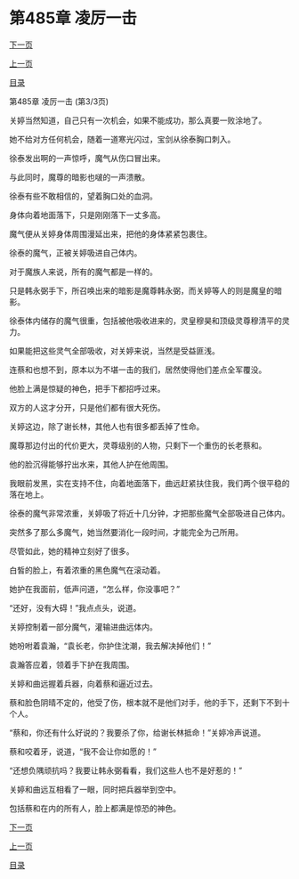 <h1>第485章   凌厉一击</h1>
            <div><p><a href="./1455_%E7%AC%AC486%E7%AB%A0_%E6%98%AF%E9%9D%9E%E4%B9%8B%E5%9C%B0.md">下一页</a></p><p><a href="./1453_%E7%AC%AC485%E7%AB%A0_%E5%87%8C%E5%8E%89%E4%B8%80%E5%87%BB.md">上一页</a></p><p><a href="../">目录</a></p></div>
            <div><p>第485章   凌厉一击 (第3/3页)</p><p>关婷当然知道，自己只有一次机会，如果不能成功，那么真要一败涂地了。</p><p>她不给对方任何机会，随着一道寒光闪过，宝剑从徐泰胸口刺入。</p><p>徐泰发出啊的一声惊呼，魔气从伤口冒出来。</p><p>与此同时，魔尊的暗影也啵的一声溃散。</p><p>徐泰有些不敢相信的，望着胸口处的血洞。</p><p>身体向着地面落下，只是刚刚落下一丈多高。</p><p>魔气便从关婷身体周围漫延出来，把他的身体紧紧包裹住。</p><p>徐泰的魔气，正被关婷吸进自己体内。</p><p>对于魔族人来说，所有的魔气都是一样的。</p><p>只是韩永弼手下，所召唤出来的暗影是魔尊韩永弼，而关婷等人的则是魔皇的暗影。</p><p>徐泰体内储存的魔气很重，包括被他吸收进来的，灵皇穆昊和顶级灵尊穆清平的灵力。</p><p>如果能把这些灵气全部吸收，对关婷来说，当然是受益匪浅。</p><p>连蔡和也想不到，原本以为不堪一击的我们，居然使得他们差点全军覆没。</p><p>他脸上满是惊疑的神色，把手下都招呼过来。</p><p>双方的人这才分开，只是他们都有很大死伤。</p><p>关婷这边，除了谢长林，其他人也有很多都丢掉了性命。</p><p>魔尊那边付出的代价更大，灵尊级别的人物，只剩下一个重伤的长老蔡和。</p><p>他的脸沉得能够拧出水来，其他人护在他周围。</p><p>我眼前发黑，实在支持不住，向着地面落下，曲远赶紧扶住我，我们两个很平稳的落在地上。</p><p>徐泰的魔气非常浓重，关婷吸了将近十几分钟，才把那些魔气全部吸进自己体内。</p><p>突然多了那么多魔气，她当然要消化一段时间，才能完全为己所用。</p><p>尽管如此，她的精神立刻好了很多。</p><p>白皙的脸上，有着浓重的黑色魔气在滚动着。</p><p>她护在我面前，低声问道，“怎么样，你没事吧？”</p><p>“还好，没有大碍！”我点点头，说道。</p><p>关婷控制着一部分魔气，灌输进曲远体内。</p><p>她吩咐着袁瀚，“袁长老，你护住沈潮，我去解决掉他们！”</p><p>袁瀚答应着，领着手下护在我周围。</p><p>关婷和曲远握着兵器，向着蔡和逼近过去。</p><p>蔡和脸色阴晴不定的，他受了伤，根本就不是他们对手，他的手下，还剩下不到十个人。</p><p>“蔡和，你还有什么好说的？我要杀了你，给谢长林抵命！”关婷冷声说道。</p><p>蔡和咬着牙，说道，“我不会让你如愿的！”</p><p>“还想负隅顽抗吗？我要让韩永弼看看，我们这些人也不是好惹的！”</p><p>关婷和曲远互相看了一眼，同时把兵器举到空中。</p><p>包括蔡和在内的所有人，脸上都满是惊恐的神色。</p></div>
            <div><p><a href="./1455_%E7%AC%AC486%E7%AB%A0_%E6%98%AF%E9%9D%9E%E4%B9%8B%E5%9C%B0.md">下一页</a></p><p><a href="./1453_%E7%AC%AC485%E7%AB%A0_%E5%87%8C%E5%8E%89%E4%B8%80%E5%87%BB.md">上一页</a></p><p><a href="../">目录</a></p></div>